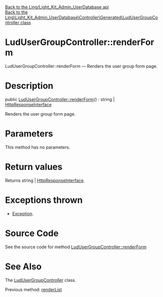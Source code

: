 [Back to the Ling/Light_Kit_Admin_UserDatabase api](https://github.com/lingtalfi/Light_Kit_Admin_UserDatabase/blob/master/doc/api/Ling/Light_Kit_Admin_UserDatabase.md)<br>
[Back to the Ling\Light_Kit_Admin_UserDatabase\Controller\Generated\LudUserGroupController class](https://github.com/lingtalfi/Light_Kit_Admin_UserDatabase/blob/master/doc/api/Ling/Light_Kit_Admin_UserDatabase/Controller/Generated/LudUserGroupController.md)


LudUserGroupController::renderForm
================



LudUserGroupController::renderForm — Renders the user group form page.




Description
================


public [LudUserGroupController::renderForm](https://github.com/lingtalfi/Light_Kit_Admin_UserDatabase/blob/master/doc/api/Ling/Light_Kit_Admin_UserDatabase/Controller/Generated/LudUserGroupController/renderForm.md)() : string | [HttpResponseInterface](https://github.com/lingtalfi/Light/blob/master/doc/api/Ling/Light/Http/HttpResponseInterface.md)




Renders the user group form page.




Parameters
================

This method has no parameters.


Return values
================

Returns string | [HttpResponseInterface](https://github.com/lingtalfi/Light/blob/master/doc/api/Ling/Light/Http/HttpResponseInterface.md).


Exceptions thrown
================

- [Exception](http://php.net/manual/en/class.exception.php).&nbsp;







Source Code
===========
See the source code for method [LudUserGroupController::renderForm](https://github.com/lingtalfi/Light_Kit_Admin_UserDatabase/blob/master/Controller/Generated/LudUserGroupController.php#L41-L76)


See Also
================

The [LudUserGroupController](https://github.com/lingtalfi/Light_Kit_Admin_UserDatabase/blob/master/doc/api/Ling/Light_Kit_Admin_UserDatabase/Controller/Generated/LudUserGroupController.md) class.

Previous method: [renderList](https://github.com/lingtalfi/Light_Kit_Admin_UserDatabase/blob/master/doc/api/Ling/Light_Kit_Admin_UserDatabase/Controller/Generated/LudUserGroupController/renderList.md)<br>

